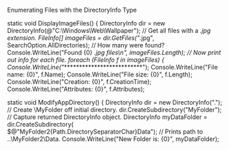 Enumerating Files with the DirectoryInfo Type

static void DisplayImageFiles()
{
DirectoryInfo dir = new
DirectoryInfo(@"C:\Windows\Web\Wallpaper");
// Get all files with a *.jpg extension.
FileInfo[] imageFiles =
dir.GetFiles("*.jpg", SearchOption.AllDirectories);
// How many were found?
Console.WriteLine("Found {0} *.jpg files\n", imageFiles.Length);
// Now print out info for each file.
foreach (FileInfo f in imageFiles)
{
Console.WriteLine("***************************");
Console.WriteLine("File name: {0}", f.Name);
Console.WriteLine("File size: {0}", f.Length);
Console.WriteLine("Creation: {0}", f.CreationTime);
Console.WriteLine("Attributes: {0}", f.Attributes);


static void ModifyAppDirectory()
{
DirectoryInfo dir = new DirectoryInfo(".");
// Create \MyFolder off initial directory.
dir.CreateSubdirectory("MyFolder");
// Capture returned DirectoryInfo object.
DirectoryInfo myDataFolder = dir.CreateSubdirectory(
$@"MyFolder2{Path.DirectorySeparatorChar}Data");
// Prints path to ..\MyFolder2\Data.
Console.WriteLine("New Folder is: {0}", myDataFolder);


